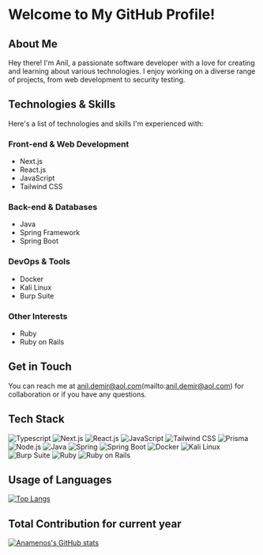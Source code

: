 # Welcome to My GitHub Profile!

## About Me

Hey there! I'm Anil, a passionate software developer with a love for creating and learning about various technologies. I enjoy working on a diverse range of projects, from web development to security testing.

## Technologies & Skills

Here's a list of technologies and skills I'm experienced with:

### Front-end & Web Development
- Next.js
- React.js
- JavaScript
- Tailwind CSS

### Back-end & Databases
- Java
- Spring Framework
- Spring Boot

### DevOps & Tools
- Docker
- Kali Linux
- Burp Suite

### Other Interests
- Ruby
- Ruby on Rails

## Get in Touch

You can reach me at anil.demir@aol.com(mailto:anil.demir@aol.com) for collaboration or if you have any questions.

## Tech Stack
![Typescript](https://img.shields.io/badge/-Typescript-blue?logo=typescript&style=flat)
![Next.js](https://img.shields.io/badge/-Next.js-black?logo=next.js&style=flat)
![React.js](https://img.shields.io/badge/-React.js-blue?logo=react&style=flat)
![JavaScript](https://img.shields.io/badge/-JavaScript-yellow?logo=javascript&style=flat)
![Tailwind CSS](https://img.shields.io/badge/-Tailwind%20CSS-blueviolet?logo=tailwind-css&style=flat)
![Prisma](https://img.shields.io/badge/-Prisma-green?logo=prisma&style=flat)
![Node.js](https://img.shields.io/badge/-Node.js-green?logo=node.js&style=flat)
![Java](https://img.shields.io/badge/-Java-orange?logo=java&style=flat)
![Spring](https://img.shields.io/badge/-Spring-brightgreen?logo=spring&style=flat)
![Spring Boot](https://img.shields.io/badge/-Spring%20Boot-brightgreen?logo=spring-boot&style=flat)
![Docker](https://img.shields.io/badge/-Docker-blue?logo=docker&style=flat)
![Kali Linux](https://img.shields.io/badge/-Kali%20Linux-black?logo=kalilinux&style=flat)
![Burp Suite](https://img.shields.io/badge/-Burp%20Suite-red?style=flat)
![Ruby](https://img.shields.io/badge/-Ruby-red?logo=ruby&style=flat)
![Ruby on Rails](https://img.shields.io/badge/-Ruby%20on%20Rails-red?logo=ruby-on-rails&style=flat)

## Usage of Languages
[![Top Langs](https://github-readme-stats.vercel.app/api/top-langs/?username=anamenos&layout=pie)](https://github.com/anuraghazra/github-readme-stats)


## Total Contribution for current year
[![Anamenos's GitHub stats](https://github-readme-stats.vercel.app/api?username=anamenos)](https://github.com/anuraghazra/github-readme-stats)

